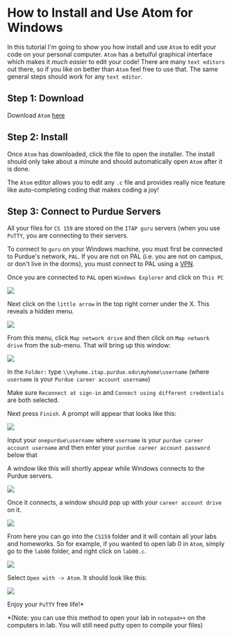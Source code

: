 # How to Install and Use Atom for Windows

In this tutorial I'm going to show you how install and use `Atom` to edit your code on your personal computer. `Atom` has a betuiful graphical interface which makes it *much easier* to edit your code! There are many `text editors` out there, so if you like on better than `Atom` feel free to use that. The same general steps should work for any `text editor`.

## Step 1: Download

Download `Atom` [here](https://atom.io/)

## Step 2: Install

Once `Atom` has downloaded, click the file to open the installer. The install should only take about a minute and should automatically open `Atom` after it is done.

The `Atom` editor allows you to edit any `.c` file and provides really nice feature like auto-completing coding that makes coding a joy!

## Step 3: Connect to Purdue Servers

All your files for `CS 159` are stored on the `ITAP guru` servers (when you use `PuTTY`, you are connecting to their servers.

To connect to `guru` on your Windows machine, you must first be connected to Purdue's network, `PAL`. If you are not on PAL (i.e. you are not on campus, or don't live in the dorms), you must connect to PAL using a [VPN](https://cla.purdue.edu/facultyStaff/it/documents/Instructions/Connect%20to%20Purdue%20VPN%202015%20Windows.pdf).

Once you are connected to `PAL` open `Windows Explorer` and click on `This PC`

![](https://raw.githubusercontent.com/jamesjweber/CS159_Spring2018/master/ImageResources/thisPC.png)

Next click on the `little arrow` in the top right corner under the X. This reveals a hidden menu.

![](https://raw.githubusercontent.com/jamesjweber/CS159_Spring2018/master/ImageResources/littleArrow.png)

From this menu, click `Map network drive` and then click on `Map network drive` from the sub-menu. That will bring up this window:

![](https://raw.githubusercontent.com/jamesjweber/CS159_Spring2018/master/ImageResources/mapNetworkDrive.png)

In the `Folder:` type `\\myhome.itap.purdue.edu\myhome\username` (where `username` is your `Purdue career account username`)

Make sure `Reconnect at sign-in` and `Connect using different credentials` are both selected.

Next press `Finish`. A prompt will appear that looks like this:

![](https://raw.githubusercontent.com/jamesjweber/CS159_Spring2018/master/ImageResources/enterCredentials.png)

Input your `onepurdue\username` where `username` is your `purdue career account username` and then enter your `purdue career account password` below that

A window like this will shortly appear while Windows connects to the Purdue servers.

![](https://raw.githubusercontent.com/jamesjweber/CS159_Spring2018/master/ImageResources/attemptingToConnect.png)

Once it connects, a window should pop up with your `career account drive` on it.

![](https://raw.githubusercontent.com/jamesjweber/CS159_Spring2018/master/ImageResources/yourDrive.png)

From here you can go into the `CS159` folder and it will contain all your labs and homeworks. So for example, if you wanted to open lab 0 in `Atom`, simply go to the `lab00` folder, and right click on `lab00.c`. 

![](https://raw.githubusercontent.com/jamesjweber/CS159_Spring2018/master/ImageResources/rightClickLab0.png)

Select `Open with -> Atom`. It should look like this:

![](https://raw.githubusercontent.com/jamesjweber/CS159_Spring2018/master/ImageResources/atomWin.png)

Enjoy your `PuTTY` free life!*

*(Note: you can use this method to open your lab in `notepad++` on the computers in lab. You will still need putty open to compile your files)